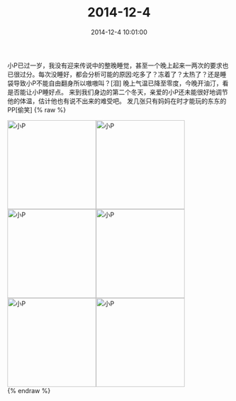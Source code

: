 ﻿---
title: 2014-12-4
date: 2014-12-4 10:01:00
tags:
categories: 妈妈
---
小P已过一岁，我没有迎来传说中的整晚睡觉，甚至一个晚上起来一两次的要求也已很过分。每次没睡好，都会分析可能的原因:吃多了？冻着了？太热了？还是睡袋导致小P不能自由翻身所以嗷嗷叫？[泪]
晚上气温已降至零度，今晚开油汀，看是否能让小P睡好点。
来到我们身边的第二个冬天，亲爱的小P还未能很好地调节他的体温，估计他也有说不出来的难受吧。
发几张只有妈妈在时才能玩的东东的PP[偷笑]
{% raw %}
<div style="width:500 px">
<div style="float:left; width:100 px"><img src="/2014-12-4/微信图片_20171011074054.jpg" width="200" alt="小P"></div>
<div style="float:left; width:100 px"><img src="/2014-12-4/微信图片_20171011074105.jpg" width="200" alt="小P"></div>
<div style="float:left; width:100 px"><img src="/2014-12-4/微信图片_20171011074123.jpg" width="200" alt="小P"></div>
<div style="float:left; width:100 px"><img src="/2014-12-4/微信图片_20171011074134.jpg" width="200" alt="小P"></div>
<div style="float:left; width:100 px"><img src="/2014-12-4/微信图片_20171011074145.jpg" width="200" alt="小P"></div>
<div style="float:left; width:100 px"><img src="/2014-12-4/微信图片_20171011074155.jpg" width="200" alt="小P"></div>
<div style="clear:both"></div>
</div>
{% endraw %}